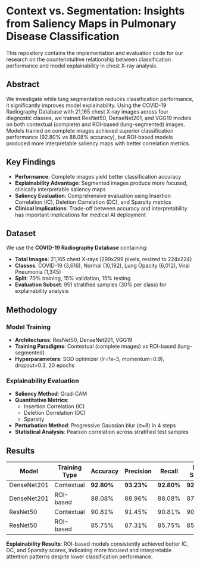 # Context vs. Segmentation: Insights from Saliency Maps in Pulmonary Disease Classification

This repository contains the implementation and evaluation code for our research on the counterintuitive relationship between classification performance and model explainability in chest X-ray analysis.

## Abstract

We investigate while lung segmentation reduces classification performance, it significantly improves model explainability. Using the COVID-19 Radiography Database with 21,165 chest X-ray images across four diagnostic classes, we trained ResNet50, DenseNet201, and VGG19 models on both contextual (complete) and ROI-based (lung-segmented) images. Models trained on complete images achieved superior classification performance (92.80% vs 88.08% accuracy), but ROI-based models produced more interpretable saliency maps with better correlation metrics.

## Key Findings

- **Performance**: Complete images yield better classification accuracy
- **Explainability Advantage**: Segmented images produce more focused, clinically interpretable saliency maps
- **Saliency Evaluation**: Comprehensive evaluation using Insertion Correlation (IC), Deletion Correlation (DC), and Sparsity metrics
- **Clinical Implications**: Trade-off between accuracy and interpretability has important implications for medical AI deployment

## Dataset

We use the **COVID-19 Radiography Database** containing:
- **Total Images**: 21,165 chest X-rays (299x299 pixels, resized to 224x224)
- **Classes**: COVID-19 (3,616), Normal (10,192), Lung Opacity (6,012), Viral Pneumonia (1,345)
- **Split**: 70% training, 15% validation, 15% testing
- **Evaluation Subset**: 951 stratified samples (30% per class) for explainability analysis

## Methodology

### Model Training
- **Architectures**: ResNet50, DenseNet201, VGG19
- **Training Paradigms**: Contextual (complete images) vs ROI-based (lung-segmented)
- **Hyperparameters**: SGD optimizer (lr=1e-3, momentum=0.9), dropout=0.3, 20 epochs

### Explainability Evaluation
- **Saliency Method**: Grad-CAM
- **Quantitative Metrics**: 
  - Insertion Correlation (IC)
  - Deletion Correlation (DC) 
  - Sparsity
- **Perturbation Method**: Progressive Gaussian blur (σ=8) in 4 steps
- **Statistical Analysis**: Pearson correlation across stratified test samples

## Results

| Model | Training Type | Accuracy | Precision | Recall | F1-Score | AUC |
|-------|---------------|----------|-----------|--------|----------|-----|
| DenseNet201 | Contextual | **92.80%** | **93.23%** | **92.80%** | **92.73%** | **98.62%** |
| DenseNet201 | ROI-based | 88.08% | 88.96% | 88.08% | 87.79% | 97.90% |
| ResNet50 | Contextual | 90.81% | 91.45% | 90.81% | 90.71% | 98.30% |
| ResNet50 | ROI-based | 85.75% | 87.31% | 85.75% | 85.25% | 97.17% |



**Explainability Results**: ROI-based models consistently achieved better IC, DC, and Sparsity scores, indicating more focused and interpretable attention patterns despite lower classification performance.

